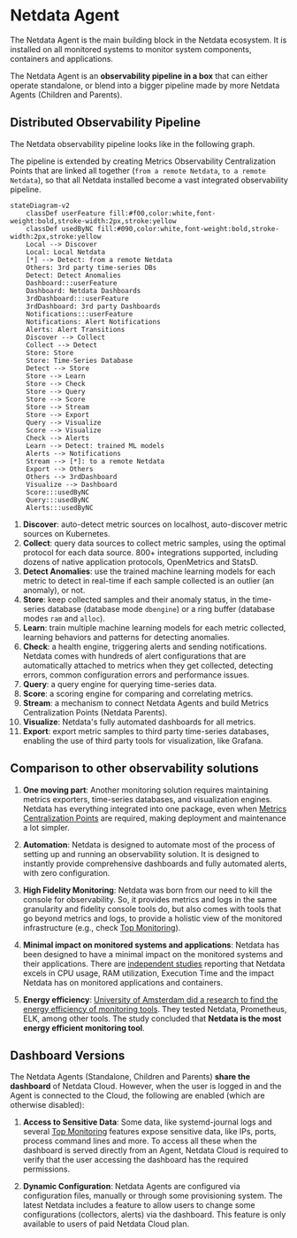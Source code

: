 # Netdata Agent

The Netdata Agent is the main building block in the Netdata ecosystem. It is installed on all monitored systems to monitor system components, containers and applications.

The Netdata Agent is an **observability pipeline in a box** that can either operate standalone, or blend into a bigger pipeline made by more Netdata Agents (Children and Parents).

## Distributed Observability Pipeline

The Netdata observability pipeline looks like in the following graph.

The pipeline is extended by creating Metrics Observability Centralization Points that are linked all together (`from a remote Netdata`, `to a remote Netdata`), so that all Netdata installed become a vast integrated observability pipeline.

```mermaid
stateDiagram-v2
    classDef userFeature fill:#f00,color:white,font-weight:bold,stroke-width:2px,stroke:yellow
    classDef usedByNC fill:#090,color:white,font-weight:bold,stroke-width:2px,stroke:yellow
    Local --> Discover
    Local: Local Netdata
    [*] --> Detect: from a remote Netdata
    Others: 3rd party time-series DBs
    Detect: Detect Anomalies
    Dashboard:::userFeature
    Dashboard: Netdata Dashboards
    3rdDashboard:::userFeature
    3rdDashboard: 3rd party Dashboards
    Notifications:::userFeature
    Notifications: Alert Notifications
    Alerts: Alert Transitions
    Discover --> Collect
    Collect --> Detect
    Store: Store
    Store: Time-Series Database
    Detect --> Store
    Store --> Learn
    Store --> Check
    Store --> Query
    Store --> Score
    Store --> Stream
    Store --> Export
    Query --> Visualize
    Score --> Visualize
    Check --> Alerts
    Learn --> Detect: trained ML models
    Alerts --> Notifications
    Stream --> [*]: to a remote Netdata
    Export --> Others
    Others --> 3rdDashboard
    Visualize --> Dashboard
    Score:::usedByNC
    Query:::usedByNC
    Alerts:::usedByNC
```

1. **Discover**: auto-detect metric sources on localhost, auto-discover metric sources on Kubernetes.
2. **Collect**: query data sources to collect metric samples, using the optimal protocol for each data source. 800+ integrations supported, including dozens of native application protocols, OpenMetrics and StatsD.
3. **Detect Anomalies**: use the trained machine learning models for each metric to detect in real-time if each sample collected is an outlier (an anomaly), or not.
4. **Store**: keep collected samples and their anomaly status, in the time-series database (database mode `dbengine`) or a ring buffer (database modes `ram` and `alloc`).
5. **Learn**: train multiple machine learning models for each metric collected, learning behaviors and patterns for detecting anomalies.
6. **Check**: a health engine, triggering alerts and sending notifications. Netdata comes with hundreds of alert configurations that are automatically attached to metrics when they get collected, detecting errors, common configuration errors and performance issues.
7. **Query**: a query engine for querying time-series data.
8. **Score**: a scoring engine for comparing and correlating metrics.
9. **Stream**: a mechanism to connect Netdata Agents and build Metrics Centralization Points (Netdata Parents).
10. **Visualize**: Netdata's fully automated dashboards for all metrics.
11. **Export**: export metric samples to third party time-series databases, enabling the use of third party tools for visualization, like Grafana.

## Comparison to other observability solutions

1. **One moving part**: Another monitoring solution requires maintaining metrics exporters, time-series databases, and visualization engines. Netdata has everything integrated into one package, even when [Metrics Centralization Points](/docs/observability-centralization-points/metrics-centralization-points/README.md) are required, making deployment and maintenance a lot simpler.

2. **Automation**: Netdata is designed to automate most of the process of setting up and running an observability solution. It is designed to instantly provide comprehensive dashboards and fully automated alerts, with zero configuration.

3. **High Fidelity Monitoring**: Netdata was born from our need to kill the console for observability. So, it provides metrics and logs in the same granularity and fidelity console tools do, but also comes with tools that go beyond metrics and logs, to provide a holistic view of the monitored infrastructure (e.g., check [Top Monitoring](/docs/top-monitoring-netdata-functions.md)).

4. **Minimal impact on monitored systems and applications**: Netdata has been designed to have a minimal impact on the monitored systems and their applications. There are [independent studies](https://www.ivanomalavolta.com/files/papers/ICSOC_2023.pdf) reporting that Netdata excels in CPU usage, RAM utilization, Execution Time and the impact Netdata has on monitored applications and containers.

5. **Energy efficiency**: [University of Amsterdam did a research to find the energy efficiency of monitoring tools](https://twitter.com/IMalavolta/status/1734208439096676680). They tested Netdata, Prometheus, ELK, among other tools. The study concluded that **Netdata is the most energy efficient monitoring tool**.

## Dashboard Versions

The Netdata Agents (Standalone, Children and Parents) **share the dashboard** of Netdata Cloud. However, when the user is logged in and the Agent is connected to the Cloud, the following are enabled (which are otherwise disabled):

1. **Access to Sensitive Data**: Some data, like systemd-journal logs and several [Top Monitoring](/docs/top-monitoring-netdata-functions.md) features expose sensitive data, like IPs, ports, process command lines and more. To access all these when the dashboard is served directly from an Agent, Netdata Cloud is required to verify that the user accessing the dashboard has the required permissions.

2. **Dynamic Configuration**: Netdata Agents are configured via configuration files, manually or through some provisioning system. The latest Netdata includes a feature to allow users to change some configurations (collectors, alerts) via the dashboard. This feature is only available to users of paid Netdata Cloud plan.
<!--stackedit_data:
eyJoaXN0b3J5IjpbLTExOTQzNzIwMTldfQ==
-->